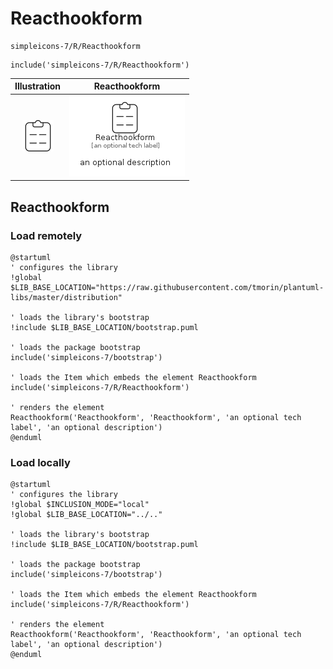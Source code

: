 # Reacthookform


```text
simpleicons-7/R/Reacthookform
```

```text
include('simpleicons-7/R/Reacthookform')
```



| Illustration | Reacthookform |
| :---: | :---: |
| ![illustration for Illustration](../../simpleicons-7/R/Reacthookform.png) | ![illustration for Reacthookform](../../simpleicons-7/R/Reacthookform.Local.png) |




## Reacthookform

### Load remotely
```plantuml
@startuml
' configures the library
!global $LIB_BASE_LOCATION="https://raw.githubusercontent.com/tmorin/plantuml-libs/master/distribution"

' loads the library's bootstrap
!include $LIB_BASE_LOCATION/bootstrap.puml

' loads the package bootstrap
include('simpleicons-7/bootstrap')

' loads the Item which embeds the element Reacthookform
include('simpleicons-7/R/Reacthookform')

' renders the element
Reacthookform('Reacthookform', 'Reacthookform', 'an optional tech label', 'an optional description')
@enduml
```

### Load locally
```plantuml
@startuml
' configures the library
!global $INCLUSION_MODE="local"
!global $LIB_BASE_LOCATION="../.."

' loads the library's bootstrap
!include $LIB_BASE_LOCATION/bootstrap.puml

' loads the package bootstrap
include('simpleicons-7/bootstrap')

' loads the Item which embeds the element Reacthookform
include('simpleicons-7/R/Reacthookform')

' renders the element
Reacthookform('Reacthookform', 'Reacthookform', 'an optional tech label', 'an optional description')
@enduml
```

